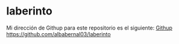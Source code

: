 # laberinto

Mi dirección de Githup para este repositorio es el siguiente: [Githup](https://github.com/albabernal03/laberinto)
https://github.com/albabernal03/laberinto
